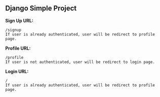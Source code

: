 ## Django Simple Project 

**Sign Up URL:**

    /signup
    If user is already authenticated, user will be redirect to profile page.

  **Profile URL:**
  

    /profile
    If user is not authenticated, user will be redirect to login page.

**Login URL:**

    /
    If user is already authenticated, user will be redirect to profile page.
